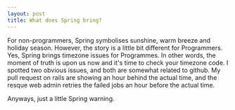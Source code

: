 ```yaml
---
layout: post
title: What does Spring bring?
---
```


For non-programmers, Spring symbolises sunshine, warm breeze and holiday season. However, the story is a little bit different for Programmers. Yes, Spring brings timezone issues for Programmes. In other words, the moment of truth is upon us now and it's time to check your timezone code. I spotted two obvious issues, and both are somewhat related to github. My pull request on rails are showing an hour behind the actual time, and the resque web admin retries the failed jobs an hour before the actual time.

Anyways, just a little Spring warning.